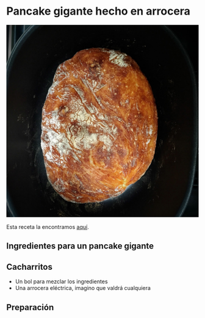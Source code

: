 # Pancake gigante hecho en arrocera 

<img src="/img/pan-sin-amasar-horno-holandes.jpg" width="640">

Esta receta la encontramos [aquí](http://veryculinary.com/2014/07/06/giant-pancake/).


## Ingredientes para un pancake gigante


## Cacharritos

- Un bol para mezclar los ingredientes
- Una arrocera eléctrica, imagino que valdrá cualquiera


## Preparación

